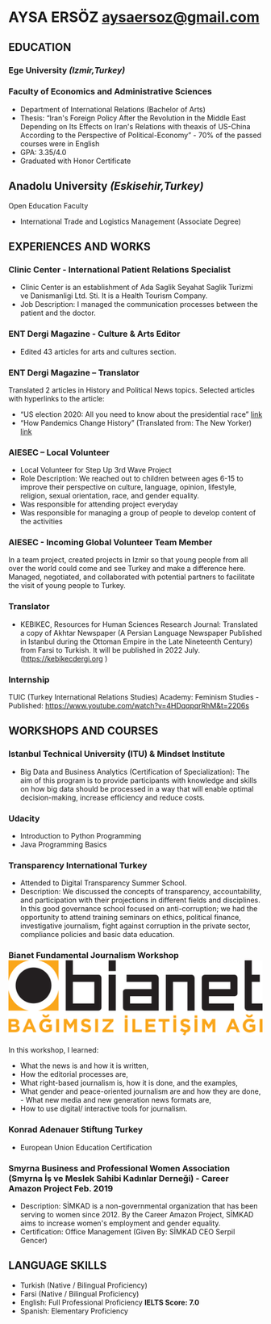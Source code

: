 # AYSA ERSÖZ       aysaersoz@gmail.com
## EDUCATION
### Ege University      _(Izmir,Turkey)_
### Faculty of Economics and Administrative Sciences
- Department of International Relations (Bachelor of Arts)
- Thesis: “Iran's Foreign Policy After the Revolution in the Middle East Depending on Its Effects on Iran's Relations with theaxis of US-China According to the Perspective of Political-Economy” - 70% of the passed courses were in English
- GPA: 3.35/4.0
- Graduated with Honor Certificate
## Anadolu University _(Eskisehir,Turkey)_
Open Education Faculty
- International Trade and Logistics Management (Associate Degree)
## EXPERIENCES AND WORKS
### Clinic Center - International Patient Relations Specialist
- Clinic Center is an establishment of Ada Saglik Seyahat Saglik Turizmi ve Danismanligi Ltd. Sti. It is a Health Tourism Company.
- Job Description: I managed the communication processes between the patient and the doctor. 
### ENT Dergi Magazine - Culture & Arts Editor
- Edited 43 articles for arts and cultures section.
### ENT Dergi Magazine – Translator
Translated 2 articles in History and Political News topics.
Selected articles with hyperlinks to the article:
- “US election 2020: All you need to know about the presidential race” [link](https://entdergi.com/2020-amerika-secimleri-baskanlik-yarisi-hakkinda-bilmeniz-gereken-her-sey/)
- “How Pandemics Change History” (Translated from: The New Yorker) [link](https://entdergi.com/pandemiler-tarihi-nasil-degistirir/)
### AIESEC – Local Volunteer
- Local Volunteer for Step Up 3rd Wave Project 
- Role Description: We reached out to children between ages 6-15 to improve their perspective on culture, language, opinion, lifestyle, religion, sexual orientation, race, and gender equality.
- Was responsible for attending project everyday
- Was responsible for managing a group of people to develop content of the activities
### AIESEC - Incoming Global Volunteer Team Member
In a team project, created projects in Izmir so that young people from all over the world could come and see Turkey and make a difference here.
Managed, negotiated, and collaborated with potential partners to facilitate the visit of young people to Turkey.
### Translator
- KEBIKEC, Resources for Human Sciences Research Journal: Translated a copy of Akhtar Newspaper (A Persian Language Newspaper Published in Istanbul during the Ottoman Empire in the Late Nineteenth Century) from Farsi to Turkish. It will be published in 2022 July. (https://kebikecdergi.org )
### Internship
TUIC (Turkey International Relations Studies) Academy: Feminism Studies - Published: https://www.youtube.com/watch?v=4HDqqpqrRhM&t=2206s
## WORKSHOPS AND COURSES
### Istanbul Technical University (ITU) & Mindset Institute
- Big Data and Business Analytics (Certification of Specialization): The aim of this program is to provide participants with knowledge and skills on how big data should be processed in a way that will enable optimal decision-making, increase efficiency and reduce costs.
### Udacity
- Introduction to Python Programming 
- Java Programming Basics
### Transparency International Turkey
- Attended to Digital Transparency Summer School.
- Description: We discussed the concepts of transparency, accountability, and participation with their projections in
different fields and disciplines. In this good governance school focused on anti-corruption; we had the opportunity to attend training seminars on ethics, political finance, investigative journalism, fight against corruption in the private sector, compliance policies and basic data education.
### Bianet Fundamental Journalism Workshop ![Image](https://github.com/aysaersoz889/AysaErsozPortfolio/raw/main/000005626-yeni-logo-png-white-transparent.png)
In this workshop, I learned:
- What the news is and how it is written,
- How the editorial processes are,
- What right-based journalism is, how it is done, and the examples,
- What gender and peace-oriented journalism are and how they are done, - What new media and new generation news formats are,
- How to use digital/ interactive tools for journalism.
### Konrad Adenauer Stiftung Turkey
- European Union Education Certification
### Smyrna Business and Professional Women Association (Smyrna İş ve Meslek Sahibi Kadınlar Derneği) - Career Amazon Project Feb. 2019
- Description: SİMKAD is a non-governmental organization that has been serving to women since 2012. By the Career Amazon Project, SİMKAD aims to increase women's employment and gender equality.
- Certification: Office Management (Given By: SİMKAD CEO Serpil Gencer) 
## LANGUAGE SKILLS
- Turkish (Native / Bilingual Proficiency)
- Farsi (Native / Bilingual Proficiency)
- English: Full Professional Proficiency **IELTS Score: 7.0** 
- Spanish: Elementary Proficiency
